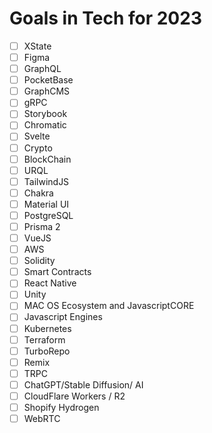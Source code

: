 # Goals in Tech for 2023
- [ ] XState
- [ ] Figma
- [ ] GraphQL
- [ ] PocketBase
- [ ] GraphCMS
- [ ] gRPC
- [ ] Storybook
- [ ] Chromatic
- [ ] Svelte
- [ ] Crypto
- [ ] BlockChain
- [ ] URQL
- [ ] TailwindJS
- [ ] Chakra
- [ ] Material UI
- [ ] PostgreSQL
- [ ] Prisma 2
- [ ] VueJS
- [ ] AWS
- [ ] Solidity
- [ ] Smart Contracts
- [ ] React Native
- [ ] Unity
- [ ] MAC OS Ecosystem and JavascriptCORE
- [ ] Javascript Engines
- [ ] Kubernetes
- [ ] Terraform
- [ ] TurboRepo
- [ ] Remix
- [ ] TRPC
- [ ] ChatGPT/Stable Diffusion/ AI
- [ ] CloudFlare Workers / R2
- [ ] Shopify Hydrogen
- [ ] WebRTC
